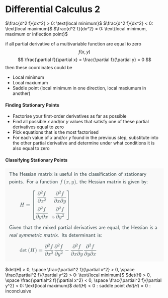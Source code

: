 # Differential Calculus 2
$\frac{d^2 f}{dx^2} > 0: \text{local minimum}$
$\frac{d^2 f}{dx^2} < 0: \text{local maximum}$
$\frac{d^2 f}{dx^2} = 0: \text{local minimum, maximum or inflection point}$

if all partial derivative of a multivariable function are equal to zero
$$ f(x,y) $$
$$ \frac{\partial f}{\partial x} = \frac{\partial f}{\partial y} = 0 $$
then these coordinates could be 
 - Local minimum
 - Local maxiumum
 - Saddle point (local minimum in one direction, local maxiumum in another)

#### Finding Stationary Points
- Factorise your first-order derivatives as far as possible
- Find all possible $x$ and/or $y$ values that satisfy one of these partial derivatives equal to zero
- Pick equations that is the most factorised
- For each value of $x$ and/or $y$ found in the previous step, substitute into the other partial derivative and determine under what conditions it is also equal to zero

#### Classifying Stationary Points
![Hessian Matrix slide](1647897611.png)

$det(H) > 0, \space \frac{\partial^2 f}{\partial x^2} > 0, \space \frac{\partial^2 f}{\partial y^2} > 0: \text{local minimum}$
$det(H) > 0, \space \frac{\partial^2 f}{\partial x^2} < 0, \space \frac{\partial^2 f}{\partial y^2} < 0: \text{local maximum}$
$det(H) < 0: \text{saddle point}$
$det(H) = 0: \text{inconclusive}$